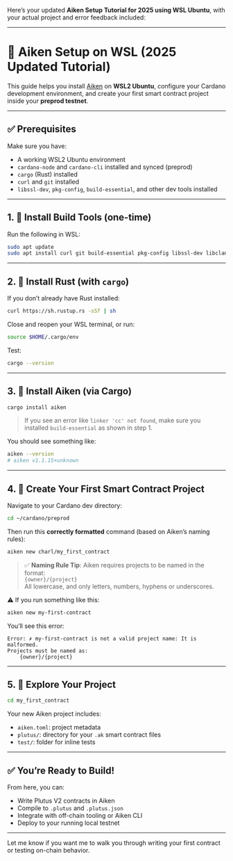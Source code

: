 Here’s your updated **Aiken Setup Tutorial for 2025 using WSL Ubuntu**, with your actual project and error feedback included:

---

# 🧠 Aiken Setup on WSL (2025 Updated Tutorial)

This guide helps you install [Aiken](https://aiken-lang.org) on **WSL2 Ubuntu**, configure your Cardano development environment, and create your first smart contract project inside your **preprod testnet**.

---

## ✅ Prerequisites

Make sure you have:

- A working WSL2 Ubuntu environment
- `cardano-node` and `cardano-cli` installed and synced (preprod)
- `cargo` (Rust) installed
- `curl` and `git` installed
- `libssl-dev`, `pkg-config`, `build-essential`, and other dev tools installed

---

## 1. 🧱 Install Build Tools (one-time)
Run the following in WSL:

```bash
sudo apt update
sudo apt install curl git build-essential pkg-config libssl-dev libclang-dev -y
```

---

## 2. 🦀 Install Rust (with `cargo`)
If you don’t already have Rust installed:

```bash
curl https://sh.rustup.rs -sSf | sh
```

Close and reopen your WSL terminal, or run:

```bash
source $HOME/.cargo/env
```

Test:

```bash
cargo --version
```

---

## 3. 🔧 Install Aiken (via Cargo)

```bash
cargo install aiken
```

> If you see an error like `linker 'cc' not found`, make sure you installed `build-essential` as shown in step 1.

You should see something like:

```bash
aiken --version
# aiken v1.1.15+unknown
```

---

## 4. 📁 Create Your First Smart Contract Project

Navigate to your Cardano dev directory:

```bash
cd ~/cardano/preprod
```

Then run this **correctly formatted** command (based on Aiken’s naming rules):

```bash
aiken new charl/my_first_contract
```

> ✅ **Naming Rule Tip**: Aiken requires projects to be named in the format:  
> `{owner}/{project}`  
> All lowercase, and only letters, numbers, hyphens or underscores.

⚠️ If you run something like this:

```bash
aiken new my-first-contract
```

You’ll see this error:

```
Error: ✗ my-first-contract is not a valid project name: It is malformed.
Projects must be named as:
    {owner}/{project}
```

---

## 5. 🚀 Explore Your Project

```bash
cd my_first_contract
```

Your new Aiken project includes:

- `aiken.toml`: project metadata
- `plutus/`: directory for your `.ak` smart contract files
- `test/`: folder for inline tests

---

## ✅ You’re Ready to Build!

From here, you can:

- Write Plutus V2 contracts in Aiken
- Compile to `.plutus` and `.plutus.json`
- Integrate with off-chain tooling or Aiken CLI
- Deploy to your running local testnet

---

Let me know if you want me to walk you through writing your first contract or testing on-chain behavior.
